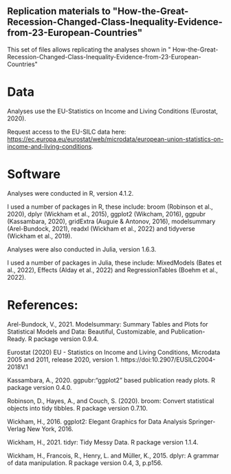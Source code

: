 

## Replication materials to "How-the-Great-Recession-Changed-Class-Inequality-Evidence-from-23-European-Countries"

This set of files allows replicating the analyses shown in " How-the-Great-Recession-Changed-Class-Inequality-Evidence-from-23-European-Countries"

# Data

Analyses use the EU-Statistics on Income and Living Conditions (Eurostat, 2020).

Request access to the EU-SILC data here: https://ec.europa.eu/eurostat/web/microdata/european-union-statistics-on-income-and-living-conditions.


# Software

Analyses were conducted in R, version 4.1.2. 

I used a number of packages in R, these include: broom (Robinson et al., 2020), dplyr (Wickham et al., 2015), ggplot2 (Wikcham, 2016), ggpubr (Kassambara, 2020), gridExtra (Auguie & Antonov, 2016), modelsummary (Arel-Bundock, 2021), readxl (Wickham et al., 2022) and tidyverse (Wickham et al., 2019).

Analyses were also conducted in Julia, version 1.6.3.

I used a number of packages in Julia, these include: MixedModels (Bates et al., 2022), Effects (Alday et al., 2022) and RegressionTables (Boehm et al., 2022).

# References:

Arel-Bundock, V., 2021. Modelsummary: Summary Tables and Plots for Statistical Models and Data: Beautiful, Customizable, and Publication-Ready. R package version 0.9.4.

Eurostat (2020) EU - Statistics on Income and Living Conditions, Microdata 2005 and 2011, release 2020, version 1. https://doi:10.2907/EUSILC2004-2018V.1

Kassambara, A., 2020. ggpubr:“ggplot2” based publication ready plots. R package version 0.4.0. 


Robinson, D., Hayes, A., and Couch, S. (2020). broom: Convert statistical objects into tidy tibbles. R package version 0.7.10.

Wickham, H., 2016. ggplot2: Elegant Graphics for Data Analysis Springer-Verlag New York, 2016. 

Wickham, H., 2021. tidyr: Tidy Messy Data. R package version 1.1.4.

Wickham, H., Francois, R., Henry, L. and Müller, K., 2015. dplyr: A grammar of data manipulation. R package version 0.4, 3, p.p156.

